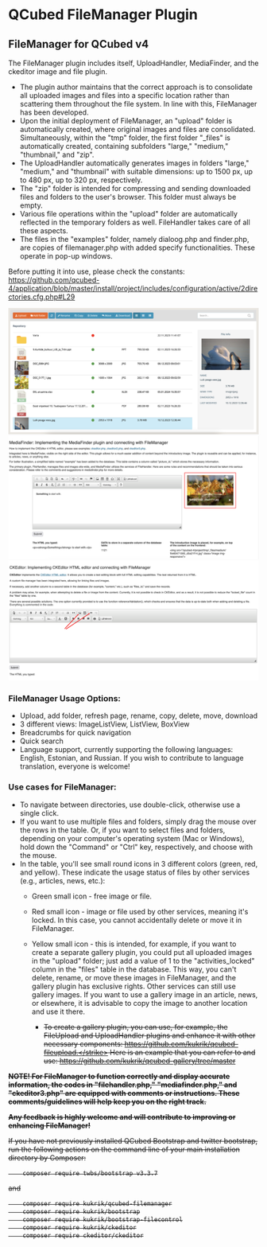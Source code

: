 # QCubed FileManager Plugin

## FileManager for QCubed v4

The FileManager plugin includes itself, UploadHandler, MediaFinder, and the ckeditor image and file plugin.

* The plugin author maintains that the correct approach is to consolidate all uploaded images and files into a specific 
location rather than scattering them throughout the file system. In line with this, FileManager has been developed. 
* Upon the initial deployment of FileManager, an "upload" folder is automatically created, where original images and 
files are consolidated. Simultaneously, within the "tmp" folder, the first folder "_files" is automatically created, 
containing subfolders "large," "medium," "thumbnail," and "zip".
* The UploadHandler automatically generates images in folders "large," "medium," and "thumbnail" with suitable dimensions: 
up to 1500 px, up to 480 px, up to 320 px, respectively.
* The "zip" folder is intended for compressing and sending downloaded files and folders to the user's browser. 
This folder must always be empty.
* Various file operations within the "upload" folder are automatically reflected in the temporary folders as well. 
FileHandler takes care of all these aspects.
* The files in the "examples" folder, namely dialoog.php and finder.php, are copies of filemanager.php with added 
specify functionalities. These operate in pop-up windows.

Before putting it into use, please check the constants:
https://github.com/qcubed-4/application/blob/master/install/project/includes/configuration/active/2directories.cfg.php#L29

![Image of kukrik](screenshot/filemanager.png?raw=true)
![Image of kukrik](screenshot/mediafinder.png?raw=true)
![Image of kukrik](screenshot/ckeditor3.png?raw=true)

### FileManager Usage Options:

* Upload, add folder, refresh page, rename, copy, delete, move, download
* 3 different views: ImageListView, ListView, BoxView
* Breadcrumbs for quick navigation
* Quick search
* Language support, currently supporting the following languages: English, Estonian, and Russian. If you wish to contribute 
to language translation, everyone is welcome!


### Use cases for FileManager:

* To navigate between directories, use double-click, otherwise use a single click.
* If you want to use multiple files and folders, simply drag the mouse over the rows in the table.
Or, if you want to select files and folders, depending on your computer's operating system (Mac or Windows), 
hold down the "Command" or "Ctrl" key, respectively, and choose with the mouse.
* In the table, you'll see small round icons in 3 different colors (green, red, and yellow). 
These indicate the usage status of files by other services (e.g., articles, news, etc.):
  * Green small icon - free image or file. 
  * Red small icon - image or file used by other services, meaning it's locked. In this case, you cannot accidentally 
delete or move it in FileManager.
  * Yellow small icon - this is intended, for example, if you want to create a separate gallery plugin, you could put 
all uploaded images in the "upload" folder; just add a value of 1 to the "activities_locked" column in the "files" 
table in the database. This way, you can't delete, rename, or move these images in FileManager, and the gallery plugin 
has exclusive rights. Other services can still use gallery images. If you want to use a gallery image in an article, 
news, or elsewhere, it is advisable to copy the image to another location and use it there.
  
    * <strike>To create a gallery plugin, you can use, for example, the FileUpload and UploadHandler plugins and enhance it with other necessary components: https://github.com/kukrik/qcubed-fileupload.</strike> Here is an example that you can refer to and use: https://github.com/kukrik/qcubed-gallery/tree/master

**NOTE! For FileManager to function correctly and display accurate information, the codes in "filehandler.php," "mediafinder.php," and "ckeditor3.php" are equipped with comments or instructions. These comments/guidelines will help keep you on the right track.**

**Any feedback is highly welcome and will contribute to improving or enhancing FileManager!**

If you have not previously installed QCubed Bootstrap and twitter bootstrap, run the following actions on the command 
line of your main installation directory by Composer:
```
    composer require twbs/bootstrap v3.3.7
```
and

```
    composer require kukrik/qcubed-filemanager
    composer require kukrik/bootstrap
    composer require kukrik/bootstrap-filecontrol
    composer require kukrik/ckeditor
    composer require ckeditor/ckeditor
```


